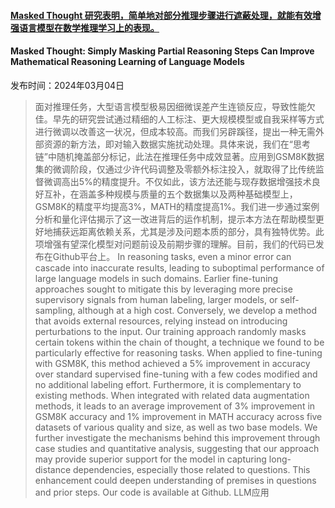 #### [Masked Thought 研究表明，简单地对部分推理步骤进行遮蔽处理，就能有效增强语言模型在数学推理学习上的表现。](https://arxiv.org/abs/2403.02178)
#### Masked Thought: Simply Masking Partial Reasoning Steps Can Improve Mathematical Reasoning Learning of Language Models
发布时间：2024年03月04日
> 面对推理任务，大型语言模型极易因细微误差产生连锁反应，导致性能欠佳。早先的研究尝试通过精细的人工标注、更大规模模型或自我采样等方式进行微调以改善这一状况，但成本较高。而我们另辟蹊径，提出一种无需外部资源的新方法，即对输入数据实施扰动处理。具体来说，我们在“思考链”中随机掩盖部分标记，此法在推理任务中成效显著。应用到GSM8K数据集的微调阶段，仅通过少许代码调整及零额外标注投入，就取得了比传统监督微调高出5%的精度提升。不仅如此，该方法还能与现存数据增强技术良好互补，在涵盖多种规模与质量的五个数据集以及两种基础模型上，GSM8K的精度平均提高3%，MATH的精度提高1%。我们进一步通过案例分析和量化评估揭示了这一改进背后的运作机制，提示本方法在帮助模型更好地捕获远距离依赖关系，尤其是涉及问题本质的部分，具有独特优势。此项增强有望深化模型对问题前设及前期步骤的理解。目前，我们的代码已发布在Github平台上。
> In reasoning tasks, even a minor error can cascade into inaccurate results, leading to suboptimal performance of large language models in such domains. Earlier fine-tuning approaches sought to mitigate this by leveraging more precise supervisory signals from human labeling, larger models, or self-sampling, although at a high cost. Conversely, we develop a method that avoids external resources, relying instead on introducing perturbations to the input. Our training approach randomly masks certain tokens within the chain of thought, a technique we found to be particularly effective for reasoning tasks. When applied to fine-tuning with GSM8K, this method achieved a 5% improvement in accuracy over standard supervised fine-tuning with a few codes modified and no additional labeling effort. Furthermore, it is complementary to existing methods. When integrated with related data augmentation methods, it leads to an average improvement of 3% improvement in GSM8K accuracy and 1% improvement in MATH accuracy across five datasets of various quality and size, as well as two base models. We further investigate the mechanisms behind this improvement through case studies and quantitative analysis, suggesting that our approach may provide superior support for the model in capturing long-distance dependencies, especially those related to questions. This enhancement could deepen understanding of premises in questions and prior steps. Our code is available at Github.
LLM应用